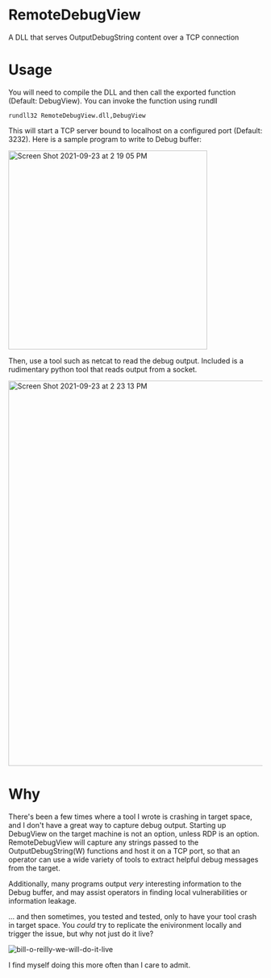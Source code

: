 # RemoteDebugView
A DLL that serves OutputDebugString content over a TCP connection

# Usage
You will need to compile the DLL and then call the exported function (Default: DebugView). You can invoke the function using rundll

```
rundll32 RemoteDebugView.dll,DebugView
```

This will start a TCP server bound to localhost on a configured port (Default: 3232). Here is a sample program to write to Debug buffer:

<img width="394" alt="Screen Shot 2021-09-23 at 2 19 05 PM" src="https://user-images.githubusercontent.com/61955543/134562933-dfd4f931-c30a-41ec-bd27-9641dd217861.png">


Then, use a tool such as netcat to read the debug output. Included is a rudimentary python tool that reads output from a socket.


<img width="763" alt="Screen Shot 2021-09-23 at 2 23 13 PM" src="https://user-images.githubusercontent.com/61955543/134562733-ceed0078-57f7-45a8-8b24-64fa26b2eec4.png">


# Why
There's been a few times where a tool I wrote is crashing in target space, and I don't have a great way to capture debug output. Starting up DebugView on the target machine is not an option, unless RDP is an option. RemoteDebugView will capture any strings passed to the OutputDebugString(W) functions and host it on a TCP port, so that an operator can use a wide variety of tools to extract helpful debug messages from the target.

Additionally, many programs output *very* interesting information to the Debug buffer, and may assist operators in finding local vulnerabilities or information leakage.


... and then sometimes, you tested and tested, only to have your tool crash in target space. You *could* try to replicate the enivironment locally and trigger the issue, but why not just do it live?


![bill-o-reilly-we-will-do-it-live](https://user-images.githubusercontent.com/61955543/134563891-bfb5bc5f-b39a-4a6c-a26f-4612678d1535.gif)

I find myself doing this more often than I care to admit.
